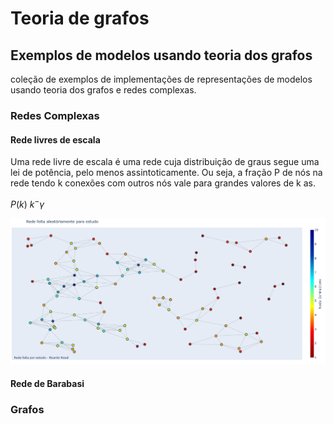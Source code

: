 # Teoria de grafos
## Exemplos de modelos usando teoria dos grafos

coleção de exemplos de implementações de representações de modelos usando teoria dos grafos e redes complexas.

### Redes Complexas

#### Rede livres de escala

Uma rede livre de escala é uma rede cuja distribuição de graus segue uma lei de potência, pelo menos assintoticamente. Ou seja, a fração P de nós na rede tendo k conexões com outros nós vale para grandes valores de k as.

$P(k) ~ k^-\gamma$

![rede livre de escala](https://raw.githubusercontent.com/RosalRicardo/teoria-dos-grafos/redes-complexas/src/redes%20livre%20de%20escala/exemplos/redelivreescala.png "Exemplo - rede livre de escala")

#### Rede de Barabasi

### Grafos